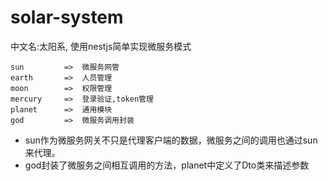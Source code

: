 # solar-system
中文名:太阳系, 使用nestjs简单实现微服务模式  
```
sun         =>  微服务网管
earth       =>  人员管理  
moon        =>  权限管理
mercury     =>  登录验证,token管理 
planet      =>  通用模块
god         =>  微服务调用封装
```
* sun作为微服务网关不只是代理客户端的数据，微服务之间的调用也通过sun来代理。  
* god封装了微服务之间相互调用的方法，planet中定义了Dto类来描述参数
